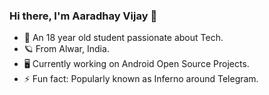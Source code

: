 ### Hi there, I'm Aaradhay Vijay 👋
- 💁 An 18 year old student passionate about Tech.
- 🪐 From Alwar, India.
- 🖥️ Currently working on Android Open Source Projects.
- ⚡ Fun fact: Popularly known as Inferno around Telegram.
